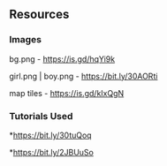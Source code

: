 ## Resources

### Images

bg.png - https://is.gd/hqYi9k

girl.png | boy.png - https://bit.ly/30AORti

map tiles - https://is.gd/kIxQgN


### Tutorials Used

*https://bit.ly/30tuQoq

*https://bit.ly/2JBUuSo
